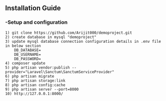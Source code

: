 ## **Installation Guide**

### -**Setup and configuration**
    1) git clone https://github.com/Arijit000/demoproject.git
    2) create database in mysql "demoproject"
    3) update mysql database connection configuration details in .env file in below section
        DB_DATABASE=
        DB_USERNAME=
        DB_PASSWORD=
    4) composer update
    5) php artisan vendor:publish --provider="Laravel\Sanctum\SanctumServiceProvider"
    6) php artisan migrate
    7) php artisan storage:link
    8) php artisan config:cache
    9) php artisan server --port=8000
    10) http://127.0.0.1:8000/